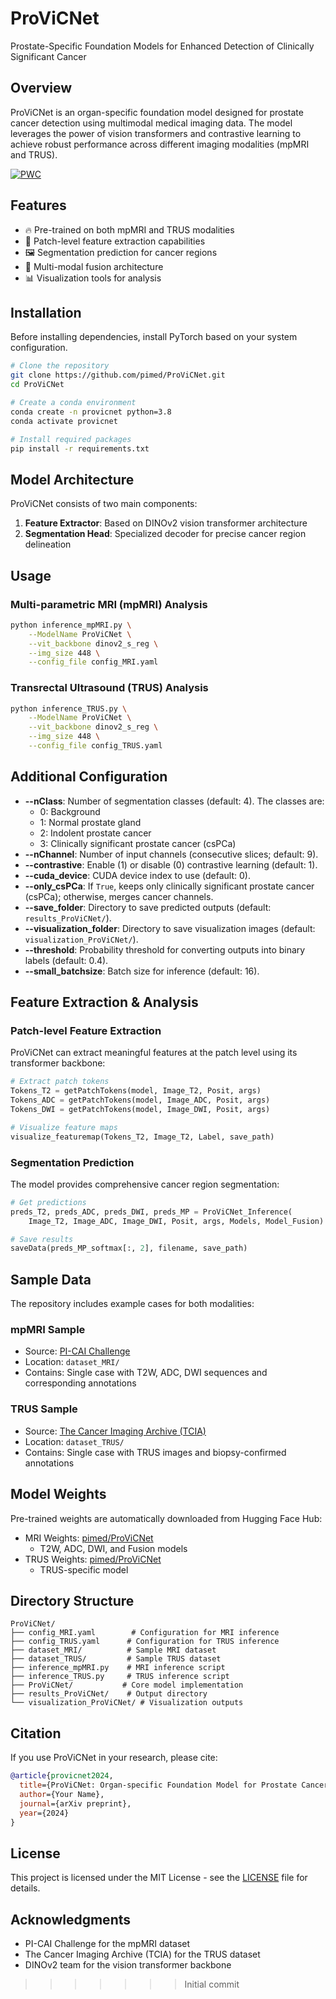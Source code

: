 # ProViCNet
Prostate-Specific Foundation Models for Enhanced Detection of Clinically Significant Cancer

## Overview
ProViCNet is an organ-specific foundation model designed for prostate cancer detection using multimodal medical imaging data. The model leverages the power of vision transformers and contrastive learning to achieve robust performance across different imaging modalities (mpMRI and TRUS).

[![PWC](https://img.shields.io/endpoint.svg?url=https://paperswithcode.com/badge/provicnet-organ-specific-foundation-model-for/prostate-cancer-detection-on-picai)](https://paperswithcode.com/paper/provicnet-organ-specific-foundation-model-for)

## Features
- 🔥 Pre-trained on both mpMRI and TRUS modalities
- 🎯 Patch-level feature extraction capabilities
- 🖼️ Segmentation prediction for cancer regions
- 🔄 Multi-modal fusion architecture
- 📊 Visualization tools for analysis

## Installation
Before installing dependencies, install PyTorch based on your system configuration.

```bash
# Clone the repository
git clone https://github.com/pimed/ProViCNet.git
cd ProViCNet

# Create a conda environment
conda create -n provicnet python=3.8
conda activate provicnet

# Install required packages
pip install -r requirements.txt
```



## Model Architecture
ProViCNet consists of two main components:
1. **Feature Extractor**: Based on DINOv2 vision transformer architecture
2. **Segmentation Head**: Specialized decoder for precise cancer region delineation

## Usage

### Multi-parametric MRI (mpMRI) Analysis

```bash
python inference_mpMRI.py \
    --ModelName ProViCNet \
    --vit_backbone dinov2_s_reg \
    --img_size 448 \
    --config_file config_MRI.yaml
```

### Transrectal Ultrasound (TRUS) Analysis

```bash
python inference_TRUS.py \
    --ModelName ProViCNet \
    --vit_backbone dinov2_s_reg \
    --img_size 448 \
    --config_file config_TRUS.yaml
```

## Additional Configuration

- **--nClass**: Number of segmentation classes (default: 4). The classes are:  
  - 0: Background  
  - 1: Normal prostate gland  
  - 2: Indolent prostate cancer  
  - 3: Clinically significant prostate cancer (csPCa)  
- **--nChannel**: Number of input channels (consecutive slices; default: 9).
- **--contrastive**: Enable (1) or disable (0) contrastive learning (default: 1).
- **--cuda_device**: CUDA device index to use (default: 0).
- **--only_csPCa**: If `True`, keeps only clinically significant prostate cancer (csPCa); otherwise, merges cancer channels.
- **--save_folder**: Directory to save predicted outputs (default: `results_ProViCNet/`).
- **--visualization_folder**: Directory to save visualization images (default: `visualization_ProViCNet/`).
- **--threshold**: Probability threshold for converting outputs into binary labels (default: 0.4).
- **--small_batchsize**: Batch size for inference (default: 16).


## Feature Extraction & Analysis

### Patch-level Feature Extraction
ProViCNet can extract meaningful features at the patch level using its transformer backbone:

```python
# Extract patch tokens
Tokens_T2 = getPatchTokens(model, Image_T2, Posit, args)
Tokens_ADC = getPatchTokens(model, Image_ADC, Posit, args)
Tokens_DWI = getPatchTokens(model, Image_DWI, Posit, args)

# Visualize feature maps
visualize_featuremap(Tokens_T2, Image_T2, Label, save_path)
```

### Segmentation Prediction
The model provides comprehensive cancer region segmentation:

```python
# Get predictions
preds_T2, preds_ADC, preds_DWI, preds_MP = ProViCNet_Inference(
    Image_T2, Image_ADC, Image_DWI, Posit, args, Models, Model_Fusion)

# Save results
saveData(preds_MP_softmax[:, 2], filename, save_path)
```

## Sample Data
The repository includes example cases for both modalities:

### mpMRI Sample
- Source: [PI-CAI Challenge](https://pi-cai.grand-challenge.org/)
- Location: `dataset_MRI/`
- Contains: Single case with T2W, ADC, DWI sequences and corresponding annotations

### TRUS Sample
- Source: [The Cancer Imaging Archive (TCIA)](https://www.cancerimagingarchive.net/collection/prostate-mri-us-biopsy/)
- Location: `dataset_TRUS/`
- Contains: Single case with TRUS images and biopsy-confirmed annotations

## Model Weights
Pre-trained weights are automatically downloaded from Hugging Face Hub:
- MRI Weights: [pimed/ProViCNet](https://huggingface.co/pimed/ProViCNet)
  - T2W, ADC, DWI, and Fusion models
- TRUS Weights: [pimed/ProViCNet](https://huggingface.co/pimed/ProViCNet)
  - TRUS-specific model

## Directory Structure
```
ProViCNet/
├── config_MRI.yaml        # Configuration for MRI inference
├── config_TRUS.yaml      # Configuration for TRUS inference
├── dataset_MRI/          # Sample MRI dataset
├── dataset_TRUS/         # Sample TRUS dataset
├── inference_mpMRI.py    # MRI inference script
├── inference_TRUS.py     # TRUS inference script
├── ProViCNet/           # Core model implementation
├── results_ProViCNet/    # Output directory
└── visualization_ProViCNet/ # Visualization outputs
```

## Citation
If you use ProViCNet in your research, please cite:
```bibtex
@article{provicnet2024,
  title={ProViCNet: Organ-specific Foundation Model for Prostate Cancer Detection},
  author={Your Name},
  journal={arXiv preprint},
  year={2024}
}
```

## License
This project is licensed under the MIT License - see the [LICENSE](LICENSE) file for details.

## Acknowledgments
- PI-CAI Challenge for the mpMRI dataset
- The Cancer Imaging Archive (TCIA) for the TRUS dataset
- DINOv2 team for the vision transformer backbone
>>>>>>> Initial commit
